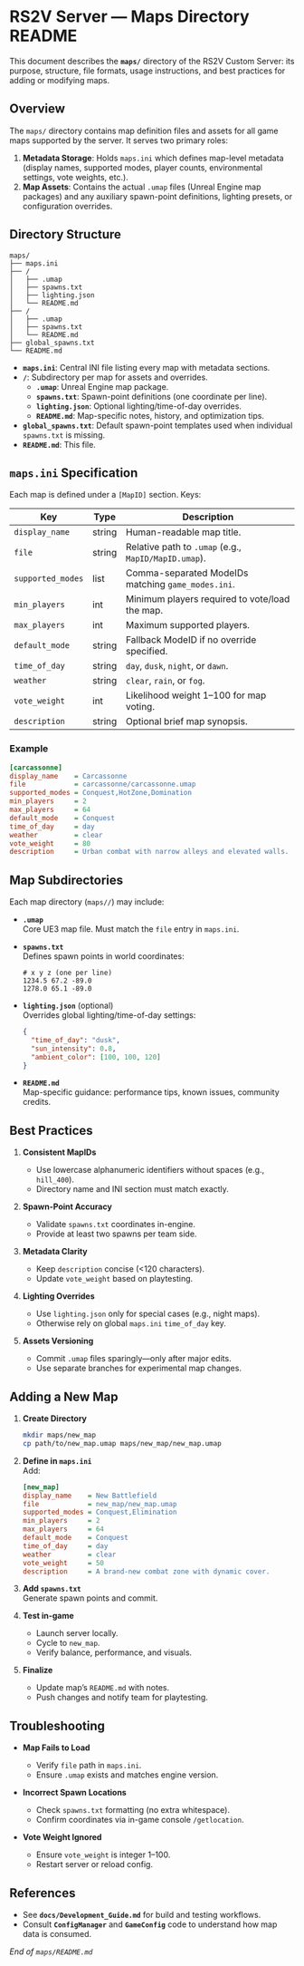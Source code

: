 # RS2V Server — Maps Directory README

This document describes the **`maps/`** directory of the RS2V Custom Server: its purpose, structure, file formats, usage instructions, and best practices for adding or modifying maps.

## Overview

The `maps/` directory contains map definition files and assets for all game maps supported by the server. It serves two primary roles:

1. **Metadata Storage**: Holds `maps.ini` which defines map-level metadata (display names, supported modes, player counts, environmental settings, vote weights, etc.).
2. **Map Assets**: Contains the actual `.umap` files (Unreal Engine map packages) and any auxiliary spawn-point definitions, lighting presets, or configuration overrides.

## Directory Structure

```
maps/
├── maps.ini
├── /
│   ├── .umap
│   ├── spawns.txt
│   ├── lighting.json
│   └── README.md
├── /
│   ├── .umap
│   ├── spawns.txt
│   └── README.md
├── global_spawns.txt
└── README.md
```

- **`maps.ini`**: Central INI file listing every map with metadata sections.  
- **`/`**: Subdirectory per map for assets and overrides.  
  - **`.umap`**: Unreal Engine map package.  
  - **`spawns.txt`**: Spawn-point definitions (one coordinate per line).  
  - **`lighting.json`**: Optional lighting/time-of-day overrides.  
  - **`README.md`**: Map-specific notes, history, and optimization tips.  
- **`global_spawns.txt`**: Default spawn-point templates used when individual `spawns.txt` is missing.  
- **`README.md`**: This file.

## `maps.ini` Specification

Each map is defined under a `[MapID]` section. Keys:

| Key               | Type     | Description                                                                 |
|-------------------|----------|-----------------------------------------------------------------------------|
| `display_name`    | string   | Human-readable map title.                                                    |
| `file`            | string   | Relative path to `.umap` (e.g., `MapID/MapID.umap`).                         |
| `supported_modes` | list     | Comma-separated ModeIDs matching `game_modes.ini`.                          |
| `min_players`     | int      | Minimum players required to vote/load the map.                              |
| `max_players`     | int      | Maximum supported players.                                                   |
| `default_mode`    | string   | Fallback ModeID if no override specified.                                   |
| `time_of_day`     | string   | `day`, `dusk`, `night`, or `dawn`.                                           |
| `weather`         | string   | `clear`, `rain`, or `fog`.                                                   |
| `vote_weight`     | int      | Likelihood weight 1–100 for map voting.                                      |
| `description`     | string   | Optional brief map synopsis.                                                 |

### Example

```ini
[carcassonne]
display_name    = Carcassonne
file            = carcassonne/carcassonne.umap
supported_modes = Conquest,HotZone,Domination
min_players     = 2
max_players     = 64
default_mode    = Conquest
time_of_day     = day
weather         = clear
vote_weight     = 80
description     = Urban combat with narrow alleys and elevated walls.
```

## Map Subdirectories

Each map directory (`maps//`) may include:

- **`.umap`**  
  Core UE3 map file. Must match the `file` entry in `maps.ini`.

- **`spawns.txt`**  
  Defines spawn points in world coordinates:

  ```
  # x y z (one per line)
  1234.5 67.2 -89.0
  1278.0 65.1 -89.0
  ```

- **`lighting.json`** (optional)  
  Overrides global lighting/time-of-day settings:

  ```json
  {
    "time_of_day": "dusk",
    "sun_intensity": 0.8,
    "ambient_color": [100, 100, 120]
  }
  ```

- **`README.md`**  
  Map-specific guidance: performance tips, known issues, community credits.

## Best Practices

1. **Consistent MapIDs**  
   - Use lowercase alphanumeric identifiers without spaces (e.g., `hill_400`).  
   - Directory name and INI section must match exactly.

2. **Spawn-Point Accuracy**  
   - Validate `spawns.txt` coordinates in-engine.  
   - Provide at least two spawns per team side.

3. **Metadata Clarity**  
   - Keep `description` concise (<120 characters).  
   - Update `vote_weight` based on playtesting.

4. **Lighting Overrides**  
   - Use `lighting.json` only for special cases (e.g., night maps).  
   - Otherwise rely on global `maps.ini` `time_of_day` key.

5. **Assets Versioning**  
   - Commit `.umap` files sparingly—only after major edits.  
   - Use separate branches for experimental map changes.

## Adding a New Map

1. **Create Directory**  
   ```bash
   mkdir maps/new_map
   cp path/to/new_map.umap maps/new_map/new_map.umap
   ```

2. **Define in `maps.ini`**  
   Add:

   ```ini
   [new_map]
   display_name    = New Battlefield
   file            = new_map/new_map.umap
   supported_modes = Conquest,Elimination
   min_players     = 2
   max_players     = 64
   default_mode    = Conquest
   time_of_day     = day
   weather         = clear
   vote_weight     = 50
   description     = A brand-new combat zone with dynamic cover.
   ```

3. **Add `spawns.txt`**  
   Generate spawn points and commit.

4. **Test in-game**  
   - Launch server locally.  
   - Cycle to `new_map`.  
   - Verify balance, performance, and visuals.

5. **Finalize**  
   - Update map’s `README.md` with notes.  
   - Push changes and notify team for playtesting.

## Troubleshooting

- **Map Fails to Load**  
  - Verify `file` path in `maps.ini`.  
  - Ensure `.umap` exists and matches engine version.

- **Incorrect Spawn Locations**  
  - Check `spawns.txt` formatting (no extra whitespace).  
  - Confirm coordinates via in-game console `/getlocation`.

- **Vote Weight Ignored**  
  - Ensure `vote_weight` is integer 1–100.  
  - Restart server or reload config.

## References

- See **`docs/Development_Guide.md`** for build and testing workflows.  
- Consult **`ConfigManager`** and **`GameConfig`** code to understand how map data is consumed.

*End of `maps/README.md`*